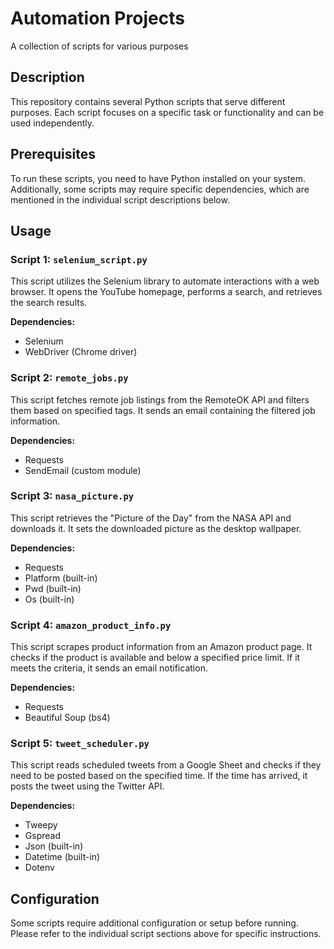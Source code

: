 # Automation Projects

A collection of scripts for various purposes

## Description

This repository contains several Python scripts that serve different purposes. Each script focuses on a specific task or functionality and can be used independently.

## Prerequisites

To run these scripts, you need to have Python installed on your system. Additionally, some scripts may require specific dependencies, which are mentioned in the individual script descriptions below.

## Usage

### Script 1: `selenium_script.py`

This script utilizes the Selenium library to automate interactions with a web browser. It opens the YouTube homepage, performs a search, and retrieves the search results.

**Dependencies:**
- Selenium
- WebDriver (Chrome driver)

### Script 2: `remote_jobs.py`

This script fetches remote job listings from the RemoteOK API and filters them based on specified tags. It sends an email containing the filtered job information.

**Dependencies:**
- Requests
- SendEmail (custom module)

### Script 3: `nasa_picture.py`

This script retrieves the "Picture of the Day" from the NASA API and downloads it. It sets the downloaded picture as the desktop wallpaper.

**Dependencies:**
- Requests
- Platform (built-in)
- Pwd (built-in)
- Os (built-in)

### Script 4: `amazon_product_info.py`

This script scrapes product information from an Amazon product page. It checks if the product is available and below a specified price limit. If it meets the criteria, it sends an email notification.

**Dependencies:**
- Requests
- Beautiful Soup (bs4)

### Script 5: `tweet_scheduler.py`

This script reads scheduled tweets from a Google Sheet and checks if they need to be posted based on the specified time. If the time has arrived, it posts the tweet using the Twitter API.

**Dependencies:**
- Tweepy
- Gspread
- Json (built-in)
- Datetime (built-in)
- Dotenv

## Configuration

Some scripts require additional configuration or setup before running. Please refer to the individual script sections above for specific instructions.